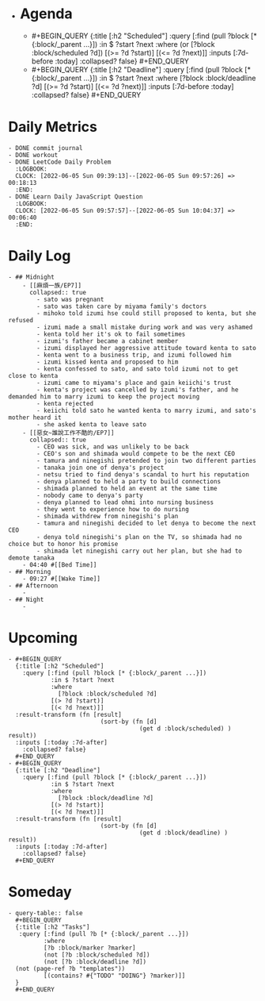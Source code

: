 - # Agenda
	- #+BEGIN_QUERY
	  {:title [:h2 "Scheduled"]
	    :query [:find (pull ?block [* {:block/_parent ...}])
	            :in $ ?start ?next
	            :where
	            (or
	              [?block :block/scheduled ?d])
	            [(>= ?d ?start)]
	            [(<= ?d ?next)]]
	  :inputs [:7d-before :today]
	    :collapsed? false}
	  #+END_QUERY
	- #+BEGIN_QUERY
	  {:title [:h2 "Deadline"]
	    :query [:find (pull ?block [* {:block/_parent ...}])
	            :in $ ?start ?next
	            :where
	              [?block :block/deadline ?d]
	            [(>= ?d ?start)]
	            [(<= ?d ?next)]]
	    :inputs [:7d-before :today]
	    :collapsed? false}
	  #+END_QUERY
# Daily Metrics
	- DONE commit journal
	- DONE workout
	- DONE LeetCode Daily Problem
	  :LOGBOOK:
	  CLOCK: [2022-06-05 Sun 09:39:13]--[2022-06-05 Sun 09:57:26] =>  00:18:13
	  :END:
	- DONE Learn Daily JavaScript Question
	  :LOGBOOK:
	  CLOCK: [2022-06-05 Sun 09:57:57]--[2022-06-05 Sun 10:04:37] =>  00:06:40
	  :END:
# Daily Log
	- ## Midnight
		- [[麻煩一族/EP7]]
		  collapsed:: true
			- sato was pregnant
			- sato was taken care by miyama family's doctors
			- mihoko told izumi hse could still proposed to kenta, but she refused
			- izumi made a small mistake during work and was very ashamed
			- kenta told her it's ok to fail sometimes
			- izumi's father became a cabinet member
			- izumi displayed her aggressive attitude toward kenta to sato
			- kenta went to a business trip, and izumi followed him
			- izumi kissed kenta and proposed to him
			- kenta confessed to sato, and sato told izumi not to get close to kenta
			- izumi came to miyama's place and gain keiichi's trust
			- kenta's project was cancelled by izumi's father, and he demanded him to marry izumi to keep the project moving
			- kenta rejected
			- keiichi told sato he wanted kenta to marry izumi, and sato's mother heard it
			- she asked kenta to leave sato
		- [[惡女~誰說工作不酷的/EP7]]
		  collapsed:: true
			- CEO was sick, and was unlikely to be back
			- CEO's son and shimada would compete to be the next CEO
			- tamura and ninegishi pretended to join two different parties
			- tanaka join one of denya's project
			- netsu tried to find denya's scandal to hurt his reputation
			- denya planned to held a party to build connections
			- shimada planned to held an event at the same time
			- nobody came to denya's party
			- denya planned to lead ohmi into nursing business
			- they went to experience how to do nursing
			- shimada withdrew from ninegishi's plan
			- tamura and ninegishi decided to let denya to become the next CEO
			- denya told ninegishi's plan on the TV, so shimada had no choice but to honor his promise
			- shimada let ninegishi carry out her plan, but she had to demote tanaka
		- 04:40 #[[Bed Time]]
	- ## Morning
		- 09:27 #[[Wake Time]]
	- ## Afternoon
		-
	- ## Night
		-
# Upcoming
	- #+BEGIN_QUERY
	  {:title [:h2 "Scheduled"]
	    :query [:find (pull ?block [* {:block/_parent ...}])
	            :in $ ?start ?next
	            :where
	              [?block :block/scheduled ?d]
	            [(> ?d ?start)]
	            [(< ?d ?next)]]
	  :result-transform (fn [result]
	                          (sort-by (fn [d]
	                                     (get d :block/scheduled) ) result))    
	  :inputs [:today :7d-after]
	    :collapsed? false}
	  #+END_QUERY
	- #+BEGIN_QUERY
	  {:title [:h2 "Deadline"]
	    :query [:find (pull ?block [* {:block/_parent ...}])
	            :in $ ?start ?next
	            :where
	              [?block :block/deadline ?d]
	            [(> ?d ?start)]
	            [(< ?d ?next)]]
	  :result-transform (fn [result]
	                          (sort-by (fn [d]
	                                     (get d :block/deadline) ) result))    
	  :inputs [:today :7d-after]
	    :collapsed? false}
	  #+END_QUERY
# Someday
	- query-table:: false
	  #+BEGIN_QUERY
	  {:title [:h2 "Tasks"]
	   :query [:find (pull ?b [* {:block/_parent ...}])
	          :where
	          [?b :block/marker ?marker]
	          (not [?b :block/scheduled ?d])
	          (not [?b :block/deadline ?d])
	  (not (page-ref ?b "templates"))
	          [(contains? #{"TODO" "DOING"} ?marker)]]
	  }
	  #+END_QUERY